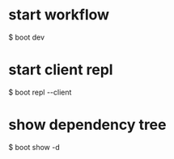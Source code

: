 # start workflow
$ boot dev

# start client repl
$ boot repl --client

# show dependency tree
$ boot show -d 